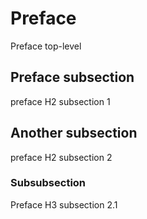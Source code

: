 # Preface

Preface top-level

## Preface subsection

preface H2 subsection 1

## Another subsection

preface H2 subsection 2

### Subsubsection

Preface H3 subsection 2.1
